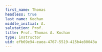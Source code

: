 ```yaml
---
first_name: Thomas
headless: true
last_name: Kochan
middle_initial: A.
salutation: Prof.
title: Prof. Thomas A. Kochan
type: instructor
uid: efb69e94-eaea-4767-5519-415b4e80043a
---
```

